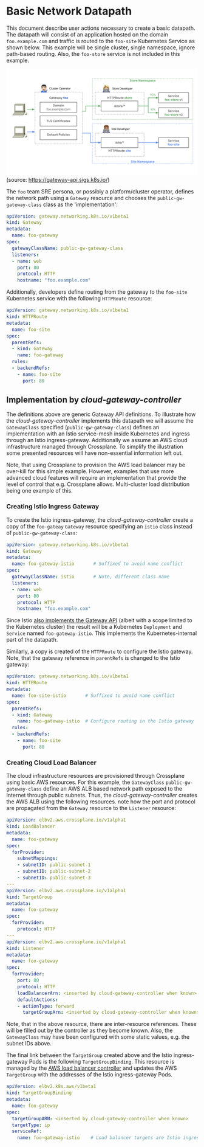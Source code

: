 # Basic Network Datapath

This document describe user actions necessary to create a basic
datapath. The datapath will consist of an application hosted on the
domain `foo.example.com` and traffic is routed to the `foo-site`
Kubernetes Service as shown below. This example will be single
cluster, single namespace, ignore path-based routing. Also, the
`foo-store` service is not included in this example.

![Gateway-API example](images/gateway-api-multi-namespace.png)
(source: https://gateway-api.sigs.k8s.io/)

The `foo` team SRE persona, or possibly a platform/cluster operator,
defines the network path using a `Gateway` resource and chooses the
`public-gw-gateway-class` class as the 'implementation':

```yaml
apiVersion: gateway.networking.k8s.io/v1beta1
kind: Gateway
metadata:
  name: foo-gateway
spec:
  gatewayClassName: public-gw-gateway-class
  listeners:
  - name: web
    port: 80
    protocol: HTTP
    hostname: "foo.example.com"
```

Additionally, developers define routing from the gateway to the
`foo-site` Kubernetes service with the following `HTTPRoute` resource:

```yaml
apiVersion: gateway.networking.k8s.io/v1beta1
kind: HTTPRoute
metadata:
  name: foo-site
spec:
  parentRefs:
  - kind: Gateway
    name: foo-gateway
  rules:
  - backendRefs:
    - name: foo-site
      port: 80
```

## Implementation by *cloud-gateway-controller*

The definitions above are generic Gateway API definitions. To
illustrate how the *cloud-gateway-controller* implements this datapath
we will assume the `GatewayClass` specified (`public-gw-gateway-class`)
defines an implementation with an Istio service-mesh inside Kubernetes
and ingress through an Istio ingress-gateway. Additionally we assume
an AWS cloud infrastructure managed through Crossplane. To simplify
the illustration some presented resources will have non-essential
information left out.

Note, that using Crossplane to provision the AWS load balancer may be
over-kill for this simple example. However, examples that use more
advanced cloud features will require an implementation that provide
the level of control that e.g. Crossplane allows. Multi-cluster load
distribution being one example of this.

### Creating Istio Ingress Gateway

To create the Istio ingress-gateway, the *cloud-gateway-controller*
create a copy of the `foo-gateay` `Gateway` resource specifying an
`istio` class instead of `public-gw-gateway-class`:

```yaml
apiVersion: gateway.networking.k8s.io/v1beta1
kind: Gateway
metadata:
  name: foo-gateway-istio       # Suffixed to avoid name conflict
spec:
  gatewayClassName: istio       # Note, different class name
  listeners:
  - name: web
    port: 80
    protocol: HTTP
    hostname: "foo.example.com"
```

Since Istio [also implements the Gateway
API](https://istio.io/latest/docs/tasks/traffic-management/ingress/gateway-api)
(albeit with a scope limited to the Kubernetes cluster) the result
will be a Kubernetes `Deployment` and `Service` named
`foo-gateway-istio`. This implements the Kubernetes-internal part of
the datapath.

Similarly, a copy is created of the `HTTPRoute` to configure the Istio
gateway. Note, that the gateway reference in `parentRefs` is changed
to the Istio gateway:

```yaml
apiVersion: gateway.networking.k8s.io/v1beta1
kind: HTTPRoute
metadata:
  name: foo-site-istio       # Suffixed to avoid name conflict
spec:
  parentRefs:
  - kind: Gateway
    name: foo-gateway-istio  # Configure routing in the Istio gateway
  rules:
  - backendRefs:
    - name: foo-site
      port: 80
```

### Creating Cloud Load Balancer

The cloud infrastructure resources are provisioned through Crossplane
using basic AWS resources. For this example, the `GatewayClass`
`public-gw-gateway-class` define an AWS ALB based network path exposed
to the Internet through public subnets. Thus, the
*cloud-gateway-controller* creates the AWS ALB using the following
resources. note how the port and protocol are propagated from the
`Gateway` resource to the `Listener` resource:

```yaml
apiVersion: elbv2.aws.crossplane.io/v1alpha1
kind: LoadBalancer
metadata:
  name: foo-gateway
spec:
  forProvider:
    subnetMappings:
    - subnetID: public-subnet-1
    - subnetID: public-subnet-2
    - subnetID: public-subnet-3
---
apiVersion: elbv2.aws.crossplane.io/v1alpha1
kind: TargetGroup
metadata:
  name: foo-gateway
spec:
  forProvider:
    protocol: HTTP
---
apiVersion: elbv2.aws.crossplane.io/v1alpha1
kind: Listener
metadata:
  name: foo-gateway
spec:
  forProvider:
    port: 80
    protocol: HTTP
    loadBalancerArn: <inserted by cloud-gateway-controller when known>
    defaultActions:
    - actionType: forward
      targetGroupArn: <inserted by cloud-gateway-controller when known>
```

Note, that in the above resource, there are inter-resource
references. These will be filled out by the controller as they become
known. Also, the `GatewayClass` may have been configured with some
static values, e.g. the subnet IDs above.

The final link between the `TargetGroup` created above and the Istio
ingress-gateway Pods is the following `TargetGroupBinding`. This
resource is managed by the [AWS load balancer
controller](https://kubernetes-sigs.github.io/aws-load-balancer-controller)
and updates the AWS `TargetGroup` with the addresses of the Istio
ingress-gateway Pods.

```yaml
apiVersion: elbv2.k8s.aws/v1beta1
kind: TargetGroupBinding
metadata:
  name: foo-gateway
spec:
  targetGroupARN: <inserted by cloud-gateway-controller when known>
  targetType: ip
  serviceRef:
    name: foo-gateway-istio    # Load balancer targets are Istio ingress-gw Pods
```
